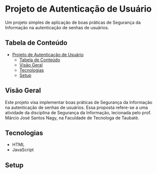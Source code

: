 # Projeto de Autenticação de Usuário

Um projeto simples de aplicação de boas práticas de Segurança da Informação na autenticação de senhas de usuários.

## Tabela de Conteúdo
- [Projeto de Autenticação de Usuário](#projeto-de-autenticação-de-usuário)
  - [Tabela de Conteúdo](#tabela-de-conteúdo)
  - [Visão Geral](#visão-geral)
  - [Tecnologias](#tecnologias)
  - [Setup](#setup)

## Visão Geral

Este projeto visa implementar boas práticas de Segurança da Informação na autenticação de senhas de usuários. Essa proposta refere-se a uma atividade da disciplina de Segurança da Informação, lecionada pelo prof. Márcio José Santos Nagy, na Faculdade de Tecnologa de Taubaté.

## Tecnologias
- HTML
- JavaScript
## Setup